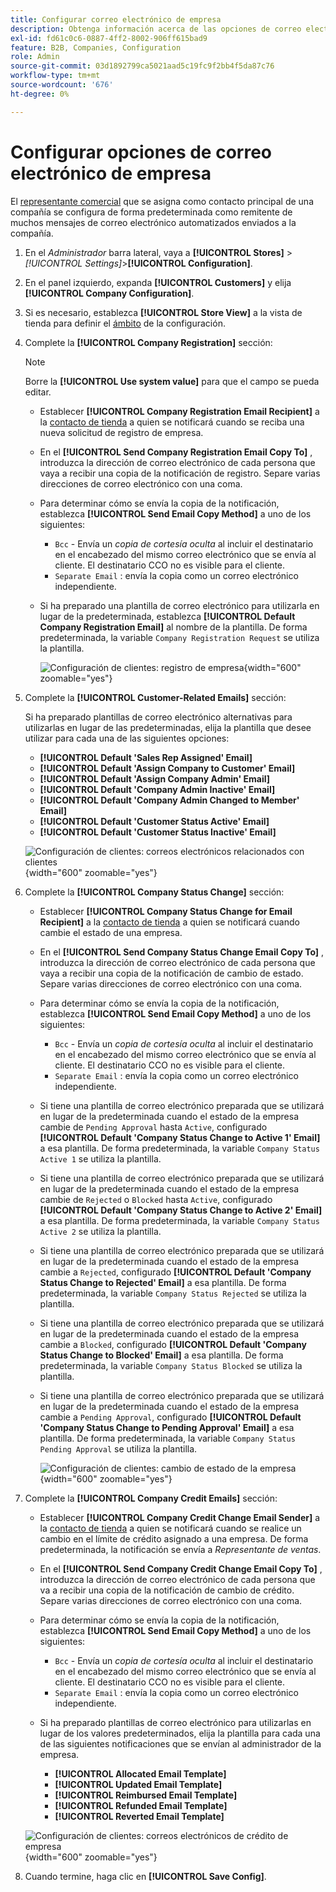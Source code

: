 ```yaml
---
title: Configurar correo electrónico de empresa
description: Obtenga información acerca de las opciones de correo electrónico y las plantillas utilizadas para enviar comunicaciones para cuentas de empresa.
exl-id: fd61c0c6-0887-4ff2-8002-906ff615bad9
feature: B2B, Companies, Configuration
role: Admin
source-git-commit: 03d1892799ca5021aad5c19fc9f2bb4f5da87c76
workflow-type: tm+mt
source-wordcount: '676'
ht-degree: 0%

---
```


# Configurar opciones de correo electrónico de empresa

El [representante comercial](account-company-manage.md) que se asigna como contacto principal de una compañía se configura de forma predeterminada como remitente de muchos mensajes de correo electrónico automatizados enviados a la compañía.

1. En el _Administrador_ barra lateral, vaya a **[!UICONTROL Stores]** > _[!UICONTROL Settings]_>**[!UICONTROL Configuration]**.

1. En el panel izquierdo, expanda **[!UICONTROL Customers]** y elija **[!UICONTROL Company Configuration]**.

1. Si es necesario, establezca **[!UICONTROL Store View]** a la vista de tienda para definir el [ámbito](../getting-started/websites-stores-views.md#scope-settings) de la configuración.

1. Complete la **[!UICONTROL Company Registration]** sección:

   >[!NOTE]
   >
   >Borre la **[!UICONTROL Use system value]** para que el campo se pueda editar.

   - Establecer **[!UICONTROL Company Registration Email Recipient]** a la [contacto de tienda](../getting-started/store-details.md#store-email-addresses) a quien se notificará cuando se reciba una nueva solicitud de registro de empresa.

   - En el **[!UICONTROL Send Company Registration Email Copy To]** , introduzca la dirección de correo electrónico de cada persona que vaya a recibir una copia de la notificación de registro. Separe varias direcciones de correo electrónico con una coma.

   - Para determinar cómo se envía la copia de la notificación, establezca **[!UICONTROL Send Email Copy Method]** a uno de los siguientes:

      - `Bcc` - Envía un _copia de cortesía oculta_ al incluir el destinatario en el encabezado del mismo correo electrónico que se envía al cliente. El destinatario CCO no es visible para el cliente.
      - `Separate Email` : envía la copia como un correo electrónico independiente.

   - Si ha preparado una plantilla de correo electrónico para utilizarla en lugar de la predeterminada, establezca **[!UICONTROL Default Company Registration Email]** al nombre de la plantilla. De forma predeterminada, la variable `Company Registration Request` se utiliza la plantilla.

     ![Configuración de clientes: registro de empresa](./assets/company-email-options-company-registration.png){width="600" zoomable="yes"}

1. Complete la **[!UICONTROL Customer-Related Emails]** sección:

   Si ha preparado plantillas de correo electrónico alternativas para utilizarlas en lugar de las predeterminadas, elija la plantilla que desee utilizar para cada una de las siguientes opciones:

   - **[!UICONTROL Default 'Sales Rep Assigned' Email]**
   - **[!UICONTROL Default 'Assign Company to Customer' Email]**
   - **[!UICONTROL Default 'Assign Company Admin' Email]**
   - **[!UICONTROL Default 'Company Admin Inactive' Email]**
   - **[!UICONTROL Default 'Company Admin Changed to Member' Email]**
   - **[!UICONTROL Default 'Customer Status Active' Email]**
   - **[!UICONTROL Default 'Customer Status Inactive' Email]**

   ![Configuración de clientes: correos electrónicos relacionados con clientes](./assets/company-email-options-customer-related-emails.png){width="600" zoomable="yes"}

1. Complete la **[!UICONTROL Company Status Change]** sección:

   - Establecer **[!UICONTROL Company Status Change for Email Recipient]** a la [contacto de tienda](../getting-started/store-details.md#store-email-addresses) a quien se notificará cuando cambie el estado de una empresa.

   - En el **[!UICONTROL Send Company Status Change Email Copy To]** , introduzca la dirección de correo electrónico de cada persona que vaya a recibir una copia de la notificación de cambio de estado. Separe varias direcciones de correo electrónico con una coma.

   - Para determinar cómo se envía la copia de la notificación, establezca **[!UICONTROL Send Email Copy Method]** a uno de los siguientes:

      - `Bcc` - Envía un _copia de cortesía oculta_ al incluir el destinatario en el encabezado del mismo correo electrónico que se envía al cliente. El destinatario CCO no es visible para el cliente.
      - `Separate Email` : envía la copia como un correo electrónico independiente.

   - Si tiene una plantilla de correo electrónico preparada que se utilizará en lugar de la predeterminada cuando el estado de la empresa cambie de `Pending Approval` hasta `Active`, configurado **[!UICONTROL Default 'Company Status Change to Active 1' Email]** a esa plantilla. De forma predeterminada, la variable `Company Status Active 1` se utiliza la plantilla.

   - Si tiene una plantilla de correo electrónico preparada que se utilizará en lugar de la predeterminada cuando el estado de la empresa cambie de `Rejected` o `Blocked` hasta `Active`, configurado **[!UICONTROL Default 'Company Status Change to Active 2' Email]** a esa plantilla. De forma predeterminada, la variable `Company Status Active 2` se utiliza la plantilla.

   - Si tiene una plantilla de correo electrónico preparada que se utilizará en lugar de la predeterminada cuando el estado de la empresa cambie a `Rejected`, configurado **[!UICONTROL Default 'Company Status Change to Rejected' Email]** a esa plantilla. De forma predeterminada, la variable `Company Status Rejected` se utiliza la plantilla.

   - Si tiene una plantilla de correo electrónico preparada que se utilizará en lugar de la predeterminada cuando el estado de la empresa cambie a `Blocked`, configurado **[!UICONTROL Default 'Company Status Change to Blocked' Email]** a esa plantilla. De forma predeterminada, la variable `Company Status Blocked` se utiliza la plantilla.

   - Si tiene una plantilla de correo electrónico preparada que se utilizará en lugar de la predeterminada cuando el estado de la empresa cambie a `Pending Approval`, configurado **[!UICONTROL Default 'Company Status Change to Pending Approval' Email]** a esa plantilla. De forma predeterminada, la variable `Company Status Pending Approval` se utiliza la plantilla.

     ![Configuración de clientes: cambio de estado de la empresa](./assets/company-email-options-company-status-change.png){width="600" zoomable="yes"}

1. Complete la **[!UICONTROL Company Credit Emails]** sección:

   - Establecer **[!UICONTROL Company Credit Change Email Sender]** a la [contacto de tienda](../getting-started/store-details.md#store-email-addresses) a quien se notificará cuando se realice un cambio en el límite de crédito asignado a una empresa. De forma predeterminada, la notificación se envía a _Representante de ventas_.

   - En el **[!UICONTROL Send Company Credit Change Email Copy To]** , introduzca la dirección de correo electrónico de cada persona que va a recibir una copia de la notificación de cambio de crédito. Separe varias direcciones de correo electrónico con una coma.

   - Para determinar cómo se envía la copia de la notificación, establezca **[!UICONTROL Send Email Copy Method]** a uno de los siguientes:

      - `Bcc` - Envía un _copia de cortesía oculta_ al incluir el destinatario en el encabezado del mismo correo electrónico que se envía al cliente. El destinatario CCO no es visible para el cliente.
      - `Separate Email` : envía la copia como un correo electrónico independiente.

   - Si ha preparado plantillas de correo electrónico para utilizarlas en lugar de los valores predeterminados, elija la plantilla para cada una de las siguientes notificaciones que se envían al administrador de la empresa.

      - **[!UICONTROL Allocated Email Template]**
      - **[!UICONTROL Updated Email Template]**
      - **[!UICONTROL Reimbursed Email Template]**
      - **[!UICONTROL Refunded Email Template]**
      - **[!UICONTROL Reverted Email Template]**

   ![Configuración de clientes: correos electrónicos de crédito de empresa](./assets/company-email-options-company-credit.png){width="600" zoomable="yes"}

1. Cuando termine, haga clic en **[!UICONTROL Save Config]**.
